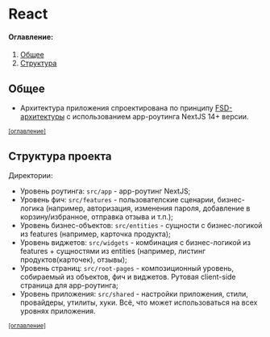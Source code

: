 # React

#### Оглавление:

1. [Общее](#общее)
2. [Структура](#структура)

## Общее

- Архитектура приложения спроектирована по принципу [FSD-архитектуры](https://feature-sliced.design/ru/) с
  использованием app-роутинга NextJS 14+ версии.

<sup>[[оглавление]](#оглавление)</sup>

## Структура проекта

Директории:

- Уровень роутинга: `src/app` - app-роутинг NextJS;
- Уровень фич: `src/features` - пользователские сценарии, бизнес-логика (например, авторизация, изменения пароля,
  добавление в корзину/избранное, отправка отзыва и т.п.);
- Уровень бизнес-объектов: `src/entities` - сущности с бизнес-логикой из features (например, карточка продукта);
- Уровень виджетов: `src/widgets` - комбинация с бизнес-логикой из features + сущностями из entities (например, листинг
  продуктов(карточек), отзывы);
- Уровень страниц: `src/root-pages` - композиционный уровень, собираемый из объектов, фич и виджетов. Рутовая
  client-side страница для app-роутинга;
- Уровень приложения: `src/shared` - настройки приложения, стили, провайдеры, утилиты, хуки. Всё, что может
  использоваться на всех уровнях приложения.

<sup>[[оглавление]](#оглавление)</sup>
